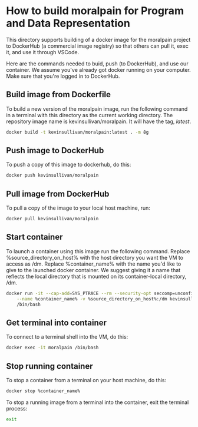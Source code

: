# How to build moralpain for Program and Data Representation
This directory supports building of a docker image for the moralpain project to
DockerHub (a commercial image registry) so that others can pull it, exec it,
and use it through VSCode.

Here are the commands needed to buid, push (to DockerHub), and use our
container. We assume you've already got docker running on your computer. Make
sure that you're logged in to DockerHub.

## Build image from Dockerfile

To build a new version of the moralpain image,
run the following command in a terminal with this
directory as the current working directory. The
repository image name is kevinsullivan/moralpain.
It will have the tag, *latest*.

``` sh
docker build -t kevinsullivan/moralpain:latest . -m 8g
```

## Push image to DockerHub

To push a copy of this image to dockerhub, do this:

``` sh
docker push kevinsullivan/moralpain
```

## Pull image from DockerHub

To pull a copy of the image to your local host machine, run:

```sh
docker pull kevinsullivan/moralpain
```

## Start container

To launch a container using this image run the following command.
Replace %source_directory_on_host% with the host directory you want
the VM to access as /dm. Replace %container_name% with the name you'd
like to give to the launched docker container. We suggest giving it
a name that reflects the local directory that is mounted on its
container-local directory, /dm.

``` sh
docker run -it --cap-add=SYS_PTRACE --rm --security-opt seccomp=unconfined \
    --name %container_name% -v %source_directory_on_host%:/dm kevinsullivan/moralpain \
    /bin/bash
```

## Get terminal into container

To connect to a terminal shell into the VM, do this:

``` sh
docker exec -it moralpain /bin/bash
```

## Stop running container

To stop a container from a terminal on your host machine, do this:

``` sh
docker stop %container_name%
```

To stop a running image from a terminal into the container, exit the terminal process:

``` sh
exit
```
